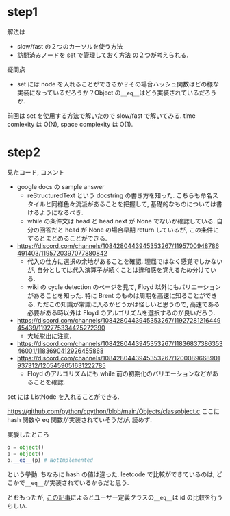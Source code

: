 # step1

解法は

- slow/fast の２つのカーソルを使う方法
- 訪問済みノードを set で管理しておく方法
  の２つが考えられる.

疑問点

- set には node を入れることができるか？その場合ハッシュ関数はどの様な実装になっているだろうか？Object の`__eq__`はどう実装されているだろうか.

前回は set を使用する方法で解いたので slow/fast で解いてみる.
time comlexity は O(N), space complexity は O(1).

# step2

見たコード, コメント

- google docs の sample answer
  - reStructuredText という docstring の書き方を知った. こちらも命名スタイルと同様色々流派があることを把握して, 基礎的なものについては書けるようになるべき.
  - while の条件文は head と head.next が None でないか確認している. 自分の回答だと head が None の場合早期 return しているが, この条件にするとまとめることができる.
- https://discord.com/channels/1084280443945353267/1195700948786491403/1195720397077880842
  - 代入の仕方に選択の余地があることを確認. 理屈ではなく感覚でしかないが, 自分としては代入演算子が続くことは違和感を覚えるため分けている.
  - wiki の cycle detection のページを見て, Floyd 以外にもバリエーションがあることを知った. 特に Brent のものは周期を高速に知ることができる. ただこの知識が常識に入るかどうかは怪しいと思うので, 高速である必要がある時以外は Floyd のアルゴリズムを選択するのが良いだろう.
- https://discord.com/channels/1084280443945353267/1192728121644945439/1192775334425272390
  - 大域脱出に注意.
- https://discord.com/channels/1084280443945353267/1183683738635346001/1183690412926455868
- https://discord.com/channels/1084280443945353267/1200089668901937312/1205459051631222785
  - Floyd のアルゴリズムにも while 前の初期化のバリエーションなどがあることを確認.

set には ListNode を入れることができる.

https://github.com/python/cpython/blob/main/Objects/classobject.c
ここに hash 関数や eq 関数が実装されていそうだが, 読めず.

実験したところ

```python
o = object()
p = object()
o.__eq__(p) # NotImplemented
```

という挙動. ちなみに hash の値は違った. leetcode で比較ができているのは, どこかで`__eq__`が実装されているからだと思う.

とおもったが, [この記事](https://blog.tiqwab.com/2017/02/26/implement-eq-in-python.html)によるとユーザー定義クラスの`__eq__`は id の比較を行うらしい.
